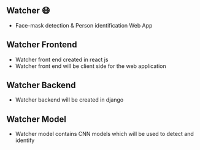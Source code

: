 ## Watcher 😷

- Face-mask detection &amp; Person identification Web App

## Watcher Frontend

- Watcher front end created in react js
- Watcher front end will be client side for the web application

## Watcher Backend

- Watcher backend will be created in django

## Watcher Model

- Watcher model contains CNN models which will be used to detect and identify
